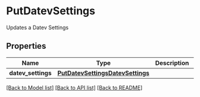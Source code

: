 # PutDatevSettings

Updates a Datev Settings
## Properties
Name | Type | Description | Notes
------------ | ------------- | ------------- | -------------
**datev_settings** | [**PutDatevSettingsDatevSettings**](PutDatevSettingsDatevSettings.md) |  | 

[[Back to Model list]](../README.md#documentation-for-models) [[Back to API list]](../README.md#documentation-for-api-endpoints) [[Back to README]](../README.md)


